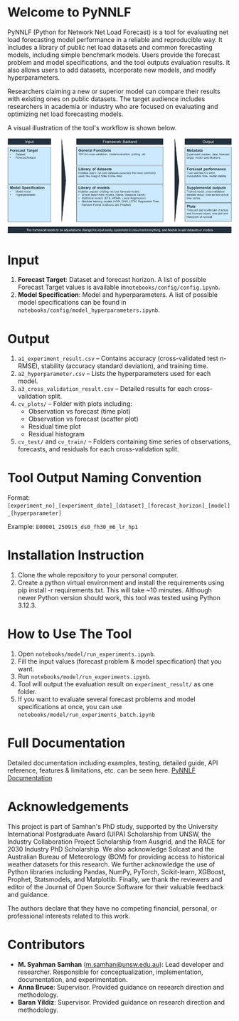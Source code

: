 # Welcome to PyNNLF
PyNNLF (Python for Network Net Load Forecast) is a tool for evaluating net load forecasting model performance in a reliable and reproducible way.
It includes a library of public net load datasets and common forecasting models, including simple benchmark models. Users provide the forecast problem and model specifications, and the tool outputs evaluation results. It also allows users to add datasets, incorporate new models, and modify hyperparameters.

Researchers claiming a new or superior model can compare their results with existing ones on public datasets. The target audience includes researchers in academia or industry who are focused on evaluating and optimizing net load forecasting models.

A visual illustration of the tool's workflow is shown below. 

![Home Illustration](./docs/img/home_illustration.png)

# Input
1. **Forecast Target**: Dataset and forecast horizon. A list of possible Forecast Target values is available in`notebooks/config/config.ipynb`.
2. **Model Specification**: Model and hyperparameters. A list of possible model specifications can be found in `notebooks/config/model_hyperparameters.ipynb`.

# Output
1. `a1_experiment_result.csv` – Contains accuracy (cross-validated test n-RMSE), stability (accuracy standard deviation), and training time.
2. `a2_hyperparameter.csv` – Lists the hyperparameters used for each model.
3. `a3_cross_validation_result.csv` – Detailed results for each cross-validation split.
4. `cv_plots/` – Folder with plots including:
   - Observation vs forecast (time plot)
   - Observation vs forecast (scatter plot)
   - Residual time plot
   - Residual histogram
5. `cv_test/` and `cv_train/` – Folders containing time series of observations, forecasts, and residuals for each cross-validation split.

# Tool Output Naming Convention
Format:
`[experiment_no]_[experiment_date]_[dataset]_[forecast_horizon]_[model]_[hyperparameter]`

Example:
`E00001_250915_ds0_fh30_m6_lr_hp1`

# Installation Instruction
1. Clone the whole repository to your personal computer.
2. Create a python virtual environment and install the requirements using pip install -r requirements.txt. This will take ~10 minutes. Although newer Python version should work, this tool was tested using Python 3.12.3. 

# How to Use The Tool
1. Open `notebooks/model/run_experiments.ipynb`.
2. Fill the input values (forecast problem & model specification) that you want. 
3. Run `notebooks/model/run_experiments.ipynb`.
4. Tool will output the evaluation result on `experiment_result/` as one folder. 
5. If you want to evaluate several forecast problems and model specifications at once, you can use `notebooks/model/run_experiments_batch.ipynb`

# Full Documentation
Detailed documentation including examples, testing, detailed guide, API reference, features & limitations, etc. can be seen here. [PyNNLF Documentation](https://mssamhan31.github.io/PyNNLF/)

# Acknowledgements
This project is part of Samhan's PhD study, supported by the University International Postgraduate Award (UIPA) Scholarship from UNSW, the Industry Collaboration Project Scholarship from Ausgrid, and the RACE for 2030 Industry PhD Scholarship. We also acknowledge Solcast and the Australian Bureau of Meteorology (BOM) for providing access to historical weather datasets for this research. We further acknowledge the use of Python libraries including Pandas, NumPy, PyTorch, Scikit-learn, XGBoost, Prophet, Statsmodels, and Matplotlib. Finally, we thank the reviewers and editor of the Journal of Open Source Software for their valuable feedback and guidance.

The authors declare that they have no competing financial, personal, or professional interests related to this work.

# Contributors
- **M. Syahman Samhan** (m.samhan@unsw.edu.au): Lead developer and researcher. Responsible for conceptualization, implementation, documentation, and experimentation.
- **Anna Bruce**: Supervisor. Provided guidance on research direction and methodology.
- **Baran Yildiz**: Supervisor. Provided guidance on research direction and methodology.
